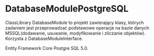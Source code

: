 # DatabaseModulePostgreSQL

ClassLibrary DatabaseModule to projekt zawierający klasy, których zadaniem jest przeprowadzać podstawowe operacje na bazie danych MSSQL(dodawanie, usuwanie, modyfikowanie i zliczanie objektów). Korzysta z DatabaseModuleInterface.

Entity Framework Core Postgre SQL 5.0.